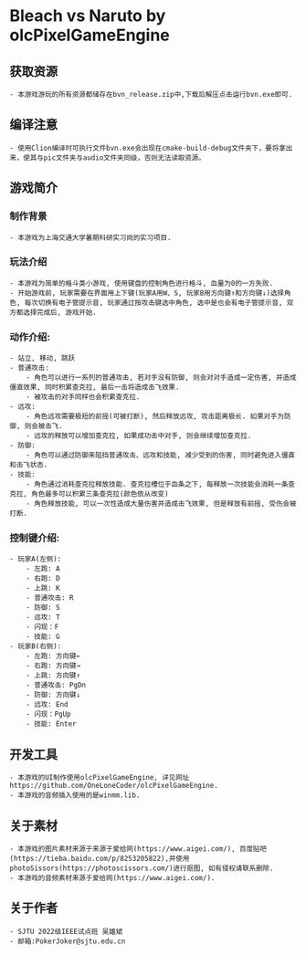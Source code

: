 # Bleach vs Naruto by olcPixelGameEngine
## 获取资源
    - 本游戏游玩的所有资源都储存在bvn_release.zip中,下载后解压点击运行bvn.exe即可.
## 编译注意
    - 使用Clion编译时可执行文件bvn.exe会出现在cmake-build-debug文件夹下，要将拿出来，使其与pic文件夹与audio文件夹同级，否则无法读取资源。
## 游戏简介
### 制作背景
    - 本游戏为上海交通大学暑期科研实习岗的实习项目.
### 玩法介绍
    - 本游戏为简单的格斗类小游戏, 使用键盘的控制角色进行格斗, 血量为0的一方失败.
    - 开始游戏前, 玩家需要在界面用上下键(玩家A用W、S, 玩家B用方向键↑和方向键↓)选择角色, 每次切换有电子管提示音, 玩家通过按攻击键选中角色, 选中是也会有电子管提示音, 双方都选择完成后, 游戏开始.
### 动作介绍:
    - 站立, 移动, 跳跃
    - 普通攻击: 
        - 角色可以进行一系列的普通攻击, 若对手没有防御, 则会对对手造成一定伤害, 并造成僵直效果, 同时积累查克拉, 最后一击将造成击飞效果.
        - 被攻击的对手同样也会积累查克拉.
    - 远攻:
        - 角色远攻需要极短的前摇(可被打断), 然后释放远攻, 攻击距离极长. 如果对手为防御, 则会被击飞. 
        - 远攻的释放可以增加查克拉, 如果成功击中对手, 则会继续增加查克拉.
    - 防御:
        - 角色可以通过防御来阻挡普通攻击、远攻和技能, 减少受到的伤害, 同时避免进入僵直和击飞状态.
    - 技能:
        - 角色通过消耗查克拉释放技能. 查克拉槽位于血条之下, 每释放一次技能会消耗一条查克拉, 角色最多可以积累三条查克拉(颜色依从改变)
        - 角色释放技能, 可以一次性造成大量伤害并造成击飞效果, 但是释放有前摇, 受伤会被打断.

### 控制键介绍:
    - 玩家A(左侧):
        - 左跑: A
        - 右跑: D
        - 上跳: K
        - 普通攻击: R
        - 防御: S
        - 远攻: T
        - 闪现：F
        - 技能: G
    - 玩家B(右侧):
        - 左跑: 方向键←
        - 右跑: 方向键→
        - 上跳: 方向键↑
        - 普通攻击: PgDn
        - 防御: 方向键↓
        - 远攻: End
        - 闪现：PgUp
        - 技能: Enter

## 开发工具
    - 本游戏的UI制作使用olcPixelGameEngine, 详见网址https://github.com/OneLoneCoder/olcPixelGameEngine.
    - 本游戏的音频插入使用的是winmm.lib.

## 关于素材
    - 本游戏的图片素材来源于来源于爱给网(https://www.aigei.com/), 百度贴吧(https://tieba.baidu.com/p/8253205822),并使用photoSissors(https://photoscissors.com/)进行抠图, 如有侵权请联系删除.
    - 本游戏的音频素材来源于爱给网(https://www.aigei.com/).

## 关于作者
    - SJTU 2022级IEEE试点班 吴雄斌
    - 邮箱:PokerJoker@sjtu.edu.cn